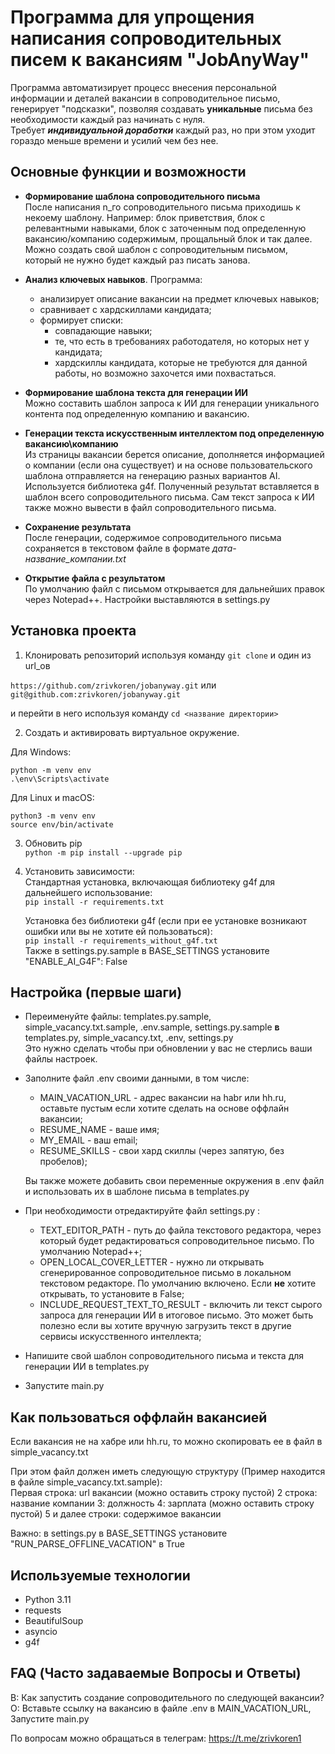 # Программа для упрощения написания сопроводительных писем к вакансиям "JobAnyWay"

Программа автоматизирует процесс внесения персональной информации и деталей вакансии в сопроводительное письмо, генерирует "подсказки", позволяя создавать **уникальные** письма без необходимости каждый раз начинать с нуля.  
Требует ***индивидуальной доработки*** каждый раз, но при этом уходит гораздо меньше времени и усилий чем без нее.

## Основные функции и возможности
- **Формирование шаблона сопроводительного письма**  
После написания n_го сопроводительного письма приходишь к некоему шаблону. Например: блок приветствия, блок с релевантными навыками, блок с заточенным под определенную вакансию/компанию содержимым, прощальный блок и так далее.  Можно создать свой шаблон с сопроводительным письмом, который не нужно будет каждый раз писать занова.

- **Анализ ключевых навыков**. Программа: 
	- анализирует описание вакансии на предмет ключевых навыков; 
	- сравнивает с хардскиллами кандидата;
	- формирует списки: 
		- совпадающие навыки; 
		- те, что есть в требованиях работодателя, но которых нет у кандидата;
		- хардскиллы кандидата, которые не требуются для данной работы, но возможно захочется ими похвастаться.		
- **Формирование шаблона текста для генерации ИИ**  
Можно составить шаблон запроса к ИИ для генерации уникального контента под определенную компанию и вакансию. 
- **Генерации текста искусственным интеллектом под определенную вакансию\компанию**  
	 Из страницы вакансии берется описание, дополняется информацией о компании (если она существует) и на основе пользовательского шаблона отправляется на генерацию разных вариантов AI. 
	 Используется библиотека g4f.	Полученный результат вставляется в шаблон всего сопроводительного письма. Сам текст запроса к ИИ также можно вывести в файл сопроводительного письма.	 
- **Сохранение результата**  
После генерации, содержимое сопроводительного письма сохраняется в текстовом файле в формате *дата-название_компании.txt* 
- **Открытие файла с результатом**  
По умолчанию файл с письмом открывается для дальнейших правок через Notepad++. Настройки выставляются в settings.py

## Установка проекта
1. Клонировать репозиторий используя команду `git clone` и один из url_ов 

`https://github.com/zrivkoren/jobanyway.git` или `git@github.com:zrivkoren/jobanyway.git`

и перейти в него используя команду `cd <название директории>`

2.  Создать и активировать виртуальное окружение.
   
Для Windows:

`python -m venv env`  
`.\env\Scripts\activate`  

Для Linux и macOS:  

`python3 -m venv env`  
 `source env/bin/activate`


3.  Обновить pip  
`python -m pip install --upgrade pip`
4. Установить зависимости:  
   Стандартная установка, включающая библиотеку g4f для дальнейшего использование:  
`pip install -r requirements.txt`

	Установка без библиотеки g4f (если при ее установке возникают ошибки или вы не хотите ей пользоваться):  
`pip install -r requirements_without_g4f.txt`  
	Также в settings.py.sample в BASE_SETTINGS установите "ENABLE_AI_G4F": False


## Настройка (первые шаги)
- Переименуйте файлы: templates.py.sample, simple_vacancy.txt.sample, .env.sample, settings.py.sample **в** templates.py, simple_vacancy.txt, .env, settings.py  
  Это нужно сделать чтобы при обновлении у вас не стерлись ваши файлы настроек.
- Заполните файл .env своими данными, в том числе:
	- MAIN_VACATION_URL - адрес вакансии на habr или hh.ru, оставьте пустым если хотите сделать на основе  оффлайн вакансии;
	- RESUME_NAME - ваше имя;
	- MY_EMAIL - ваш email;
	- RESUME_SKILLS - свои хард скиллы (через запятую, без пробелов);
   
   Вы также можете добавить свои переменные окружения в .env файл и использовать их в шаблоне письма в templates.py
- При необходимости отредактируйте файл settings.py :
	- TEXT_EDITOR_PATH - путь до файла текстового редактора, через который будет редактироваться сопроводительное письмо. По умолчанию Notepad++;
	- OPEN_LOCAL_COVER_LETTER - нужно ли открывать сгенерированное сопроводительное письмо в локальном текстовом редакторе. По умолчанию включено. Если **не** хотите открывать, то установите в False;
 	- INCLUDE_REQUEST_TEXT_TO_RESULT - включить ли текст сырого запроса для генерации ИИ в итоговое письмо. Это может быть полезно если вы хотите вручную загрузить текст в другие сервисы искусственного интеллекта;
- Напишите свой шаблон сопроводительного письма и текста для генерации ИИ в templates.py  
- Запустите main.py

## Как пользоваться оффлайн вакансией
Если вакансия не на хабре или hh.ru, то можно скопировать ее в файл в simple_vacancy.txt

При этом файл должен иметь следующую структуру (Пример находится в файле simple_vacancy.txt.sample):  
Первая строка: url вакансии (можно оставить строку пустой)
2 строка: название компании
3: должность
4: зарплата (можно оставить строку пустой)
5 и далее строки: содержимое вакансии

Важно: в settings.py в BASE_SETTINGS установите "RUN_PARSE_OFFLINE_VACATION" в True

## Используемые технологии

- Python 3.11
- requests
- BeautifulSoup
- asyncio
- g4f

## FAQ (Часто задаваемые Вопросы и Ответы)
В: Как запустить создание сопроводительного по следующей вакансии?  
О: Вставьте ссылку на вакансию в файле .env в MAIN_VACATION_URL, Запустите main.py


По вопросам можно обращаться в телеграм: https://t.me/zrivkoren1
